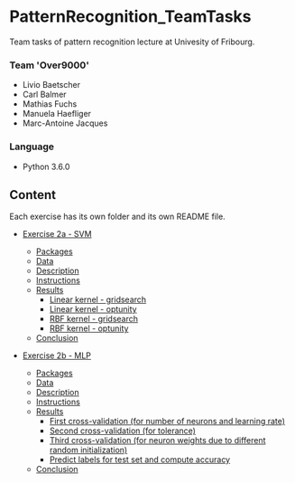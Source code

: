 # PatternRecognition_TeamTasks

Team tasks of pattern recognition lecture at Univesity of Fribourg.

### Team 'Over9000'
- Livio Baetscher
- Carl Balmer
- Mathias Fuchs
- Manuela Haefliger
- Marc-Antoine Jacques

### Language
- Python 3.6.0

## Content

Each exercise has its own folder and its own README file.

* [Exercise 2a - SVM](https://github.com/nela3003/PatternRecognition_TeamTasks/tree/master/Exercise_2a)
    * [Packages](https://github.com/nela3003/PatternRecognition_TeamTasks/blob/master/Exercise_2a/README.md#Packages)
    * [Data](https://github.com/nela3003/PatternRecognition_TeamTasks/tree/blob/Exercise_2a/README.md#Data)
    * [Description](https://github.com/nela3003/PatternRecognition_TeamTasks/blob/master/Exercise_2a/README.md#Description)
    * [Instructions](https://github.com/nela3003/PatternRecognition_TeamTasks/blob/master/Exercise_2a/README.md#Instructions)
    * [Results](https://github.com/nela3003/PatternRecognition_TeamTasks/blob/master/Exercise_2a/README.md#Results)
        * [Linear kernel - gridsearch](https://github.com/nela3003/PatternRecognition_TeamTasks/blob/master/Exercise_2a/README.md#linear-kernel---gridsearch)
        * [Linear kernel - optunity](https://github.com/nela3003/PatternRecognition_TeamTasks/blob/master/Exercise_2a/README.md#linear-kernel---optunity)
        * [RBF kernel - gridsearch](https://github.com/nela3003/PatternRecognition_TeamTasks/blob/master/Exercise_2a/README.md#rbf-kernel---gridsearch)
        * [RBF kernel - optunity](https://github.com/nela3003/PatternRecognition_TeamTasks/blob/master/Exercise_2a/README.md#rbf-kernel---optunity)
    * [Conclusion](https://github.com/nela3003/PatternRecognition_TeamTasks/blob/master/Exercise_2a/README.md#Conclusion)

* [Exercise 2b - MLP](https://github.com/nela3003/PatternRecognition_TeamTasks/blob/master/Exercise_2b)
    * [Packages](https://github.com/nela3003/PatternRecognition_TeamTasks/blob/master/Exercise_2b/README.md#Packages)
    * [Data](https://github.com/nela3003/PatternRecognition_TeamTasks/blob/master/Exercise_2b/README.md#Data)
    * [Description](https://github.com/nela3003/PatternRecognition_TeamTasks/blob/master/Exercise_2b/README.md#Description)
    * [Instructions](https://github.com/nela3003/PatternRecognition_TeamTasks/blob/master/Exercise_2b/README.md#Instructions)
    * [Results](https://github.com/nela3003/PatternRecognition_TeamTasks/blob/master/Exercise_2b/README.md#Results)
        * [First cross-validation (for number of neurons and learning rate)](https://github.com/nela3003/PatternRecognition_TeamTasks/blob/master/Exercise_2b/README.md#first-cross-validation-for-number-of-neurons-and-learning-rate)
        * [Second cross-validation (for tolerance)](https://github.com/nela3003/PatternRecognition_TeamTasks/blob/master/Exercise_2b/README.md#second-cross-validation-for-tolerance)
        * [Third cross-validation (for neuron weights due to different random initialization)](https://github.com/nela3003/PatternRecognition_TeamTasks/blob/master/Exercise_2b/README.md#third-cross-validation-for-neuron-weights-due-to-different-random-initialization)
        * [Predict labels for test set and compute accuracy](https://github.com/nela3003/PatternRecognition_TeamTasks/blob/master/Exercise_2b/README.md#predict-labels-for-test-set-and-compute-accuracy)
    * [Conclusion](https://github.com/nela3003/PatternRecognition_TeamTasks/blob/master/Exercise_2b/README.md#Conclusion)

